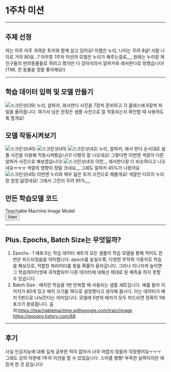 1주차 미션
========
*******
주제 선정
-------
저는 아주 아주 귀여운 토끼와 함께 살고 있어요! 이름은 누리, 나이는 무려 8살! 사람 나이로 거의 80살...? 아무튼 1주차 미션의 모델은 누리가 해주는걸로,,,, 
원래는 누리랑 제 친구들의 반려동물들로 하려고 했지만 다 강아지라서 알파카와 래서판다로 정했습니다! (TMI, 전 동물을 정말 좋아해요!)
********
학습 데이터 입력 및 모델 만들기
------
![스크린샷(39)](https://user-images.githubusercontent.com/101857420/160251259-0406ca76-edd6-476b-b3df-ca45512e48eb.png)
누리, 알파카, 래서판다 사진을 7장씩 준비하고 각 클래스에 6장씩 파일을 올려줍니다. 여기서 남은 한장은 샘플 사진으로 잘 작동되는지 확인할 때 사용하도록 할게요!

모델 작동시켜보기
------
![스크린샷(40)](https://user-images.githubusercontent.com/101857420/160251446-340bfe70-c32e-4a9e-b506-9321f7ff5af2.png)
![스크린샷(41)](https://user-images.githubusercontent.com/101857420/160251456-df4e2f61-7d11-456b-9cc4-47524b00a690.png)
![스크린샷(42)](https://user-images.githubusercontent.com/101857420/160251460-0cf75361-fa88-4928-827d-eeba3684d0a2.png)
누리, 알파카, 래서 판다 순서대로 샘플 사진을 이용해 작동시켜봤습니다! 다행히 잘 나오네요!
그렇다면 이번엔 색깔이 다른 알파카 사진으로 해보겠습니다!
![스크린샷(43)](https://user-images.githubusercontent.com/101857420/160251523-ad0d81e1-0fbf-4ac0-a466-813c65f78c4c.png)
이런,,, 래서판다랑 더 비슷하다고 나오네요ㅠㅠㅠ 색깔의 영향이 정말 크네요,,, 그래도 알파카 45%가 나왔어요
![스크린샷(45)](https://user-images.githubusercontent.com/101857420/160251655-d643a27e-6f1c-4942-99fb-c0458ee71cf3.png)
이번엔 누리와 매우 닮은 토끼 사진으로 헤볼게요! 색깔만 다르지 누리랑 엄청 닮았네요! 그래서 그런지 무려 95%,,,,

만든 학습모델 코드
----
<div>Teachable Machine Image Model</div>
<button type="button" onclick="init()">Start</button>
<div id="webcam-container"></div>
<div id="label-container"></div>
<script src="https://cdn.jsdelivr.net/npm/@tensorflow/tfjs@1.3.1/dist/tf.min.js"></script>
<script src="https://cdn.jsdelivr.net/npm/@teachablemachine/image@0.8/dist/teachablemachine-image.min.js"></script>
<script type="text/javascript">
    // More API functions here:
    // https://github.com/googlecreativelab/teachablemachine-community/tree/master/libraries/image

    // the link to your model provided by Teachable Machine export panel
    const URL = "./my_model/";

    let model, webcam, labelContainer, maxPredictions;

    // Load the image model and setup the webcam
    async function init() {
        const modelURL = URL + "model.json";
        const metadataURL = URL + "metadata.json";

        // load the model and metadata
        // Refer to tmImage.loadFromFiles() in the API to support files from a file picker
        // or files from your local hard drive
        // Note: the pose library adds "tmImage" object to your window (window.tmImage)
        model = await tmImage.load(modelURL, metadataURL);
        maxPredictions = model.getTotalClasses();

        // Convenience function to setup a webcam
        const flip = true; // whether to flip the webcam
        webcam = new tmImage.Webcam(200, 200, flip); // width, height, flip
        await webcam.setup(); // request access to the webcam
        await webcam.play();
        window.requestAnimationFrame(loop);

        // append elements to the DOM
        document.getElementById("webcam-container").appendChild(webcam.canvas);
        labelContainer = document.getElementById("label-container");
        for (let i = 0; i < maxPredictions; i++) { // and class labels
            labelContainer.appendChild(document.createElement("div"));
        }
    }

    async function loop() {
        webcam.update(); // update the webcam frame
        await predict();
        window.requestAnimationFrame(loop);
    }

    // run the webcam image through the image model
    async function predict() {
        // predict can take in an image, video or canvas html element
        const prediction = await model.predict(webcam.canvas);
        for (let i = 0; i < maxPredictions; i++) {
            const classPrediction =
                prediction[i].className + ": " + prediction[i].probability.toFixed(2);
            labelContainer.childNodes[i].innerHTML = classPrediction;
        }
    }
</script>

*******
Plus. Epochs, Batch Size는 무엇일까?
-------
1. Epochs : 1 에포크는 학습 데이터 세트의 모든 샘플이 학습 모델을 통해 적어도 한 번은 피드되었음을 의미합니다. epoch를 높일수록, 다양한 무작위 가중치로 학습을 해보므로, 
적합한 파라미터를 찾을 확률이 올라갑니다. 그러나 지나치게 높이면 그 학습데이터셋에 과적합되어 다른 데이터에 대해선 제대로 된 예측을 하지 못할 수 있습니다.
2. Batch Size : 배치란 학습을 1번 반복할 때 사용되는 샘플 세트입니다. 예를 들어 이미지가 80개 있고 배치 크기를 16으로 설정했다고 생각해 봅시다. 이는 데이터가 배치 5번으로 나눠진다는
의미입니다. 모델에 5번의 배치가 모두 피드되면 정확히 1에포크가 완료됩니다.
출처:https://teachablemachine.withgoogle.com/train/image
     https://gooopy.tistory.com/68
********
후기
-----
사실 인공지능에 대해 깊게 공부한 적이 없어서 너무 어렵지 않을까 걱정했어요ㅜㅜㅜ 그래도 강의 덕분에 1주차 미션을 할 수 있었습니다. 스마클 짱짱!
부족한 실력이지만 재밌게 한 것 같습니다! 
